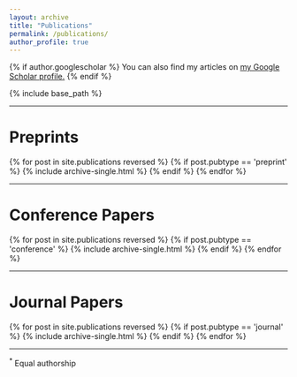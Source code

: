 ```yaml
---
layout: archive
title: "Publications"
permalink: /publications/
author_profile: true
---
```


{% if author.googlescholar %}
  You can also find my articles on <u><a href="{{author.googlescholar}}">my Google Scholar profile</a>.</u>
{% endif %}

{% include base_path %}



------
<h1>Preprints</h1>
{% for post in site.publications reversed %}
  {% if post.pubtype == 'preprint' %}
      {% include archive-single.html %}
  {% endif %}
{% endfor %}

------

<h1>Conference Papers</h1>
{% for post in site.publications reversed %}
  {% if post.pubtype == 'conference' %}
      {% include archive-single.html %}
  {% endif %}
{% endfor %}

------

<h1>Journal Papers</h1>
{% for post in site.publications reversed %}
  {% if post.pubtype == 'journal' %}
      {% include archive-single.html %}
  {% endif %}
{% endfor %}

------

<sup>*</sup> Equal authorship